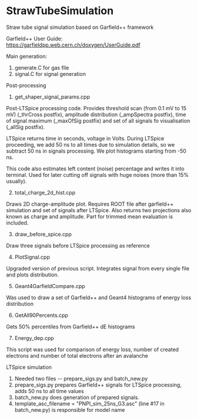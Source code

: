 # StrawTubeSimulation
Straw tube signal simulation based on Garfield++ framework

Garfield++ User Guide:
https://garfieldpp.web.cern.ch/doxygen/UserGuide.pdf

Main generation:
1. generate.C for gas file
2. signal.C for signal generation

Post-processing
1. get_shaper_signal_params.cpp

Post-LTSpice processing code. Provides threshold scan (from 0.1 mV to 15 mV) (_thrCross postfix), amplitude distribution (_ampSpectra postfix), time of signal maximum (_maxOfSig postfix) and set of all signals fo visualisation (_allSig postfix). 

 LTSpice returns time in seconds, voltage in Volts. During LTSpice proceeding, we add 50 ns to all times due to simulation details, so we subtract 50 ns in signals processing. We plot histograms starting from -50 ns.
 
This code also estimates left content (noise) percentage and writes it into terminal. Used for later cutting off signals with huge noises (more than 15% usually). 

2. total_charge_2d_hist.cpp
   
Draws 2D charge-amplitude plot. Requires ROOT file after garfield++ simulation and set of signals after LTSpice. Also returns two projections also known as charge and amplitude. Part for trimmed mean evaluation is included.

3. draw_before_spice.cpp
   
Draw three signals before LTSpice processing as reference

4. PlotSignal.cpp

Upgraded version of previous script. Integrates signal from every single file and plots distribution. 

5. Geant4GarfieldCompare.cpp
   
Was used to draw a set of Garfield++ and Geant4 histograms of energy loss distribution

6. GetAll90Percents.cpp
    
Gets 50% percentiles from Garfield++ dE histograms

7. Energy_dep.cpp
    
This script was used for comparison of energy loss, number of created electrons and number of total electrons after an avalanche

LTSpice simulation
1. Needed two files -- prepare_sigs.py and batch_new.py
2. prepare_sigs.py prepares Garfield++ signals for LTSpice processing, adds 50 ns to all time values
3. batch_new.py does generation of prepared signals.
4. template_asc_filename = "PNPI_sim_25ns_G3.asc" (line #17 in batch_new.py) is responsible for model name 
